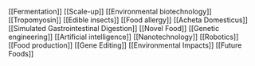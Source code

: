 [[Fermentation]]
[[Scale-up]]
[[Environmental biotechnology]]
[[Tropomyosin]]
[[Edible insects]]
[[Food allergy]]
[[Acheta Domesticus]]
[[Simulated Gastrointestinal Digestion]]
[[Novel Food]]
[[Genetic engineering]]
[[Artificial intelligence]]
[[Nanotechnology]]
[[Robotics]]
[[Food production]]
[[Gene Editing]]
[[Environmental Impacts]]
[[Future Foods]]
